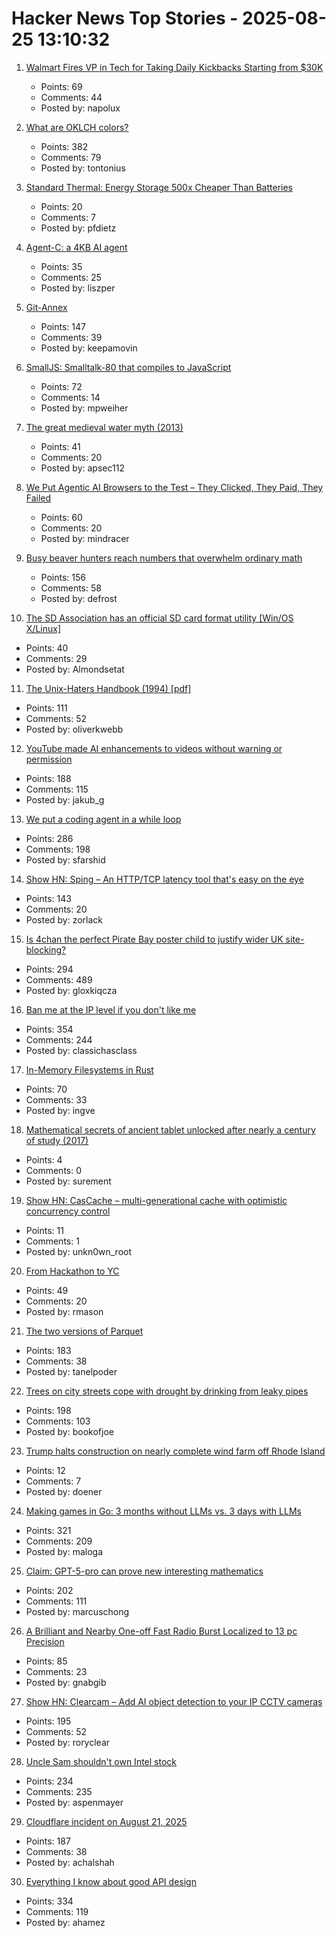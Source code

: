 # Hacker News Top Stories - 2025-08-25 13:10:32

1. [Walmart Fires VP in Tech for Taking Daily Kickbacks Starting from $30K](https://www.ctol.digital/news/walmart-fires-vp-kickbacks-terminates-1200-contractors/)
   - Points: 69
   - Comments: 44
   - Posted by: napolux

2. [What are OKLCH colors?](https://jakub.kr/components/oklch-colors)
   - Points: 382
   - Comments: 79
   - Posted by: tontonius

3. [Standard Thermal: Energy Storage 500x Cheaper Than Batteries](https://austinvernon.site/blog/standardthermal.html)
   - Points: 20
   - Comments: 7
   - Posted by: pfdietz

4. [Agent-C: a 4KB AI agent](https://github.com/bravenewxyz/agent-c)
   - Points: 35
   - Comments: 25
   - Posted by: liszper

5. [Git-Annex](https://git-annex.branchable.com/)
   - Points: 147
   - Comments: 39
   - Posted by: keepamovin

6. [SmallJS: Smalltalk-80 that compiles to JavaScript](https://small-js.org/Home/Home.html)
   - Points: 72
   - Comments: 14
   - Posted by: mpweiher

7. [The great medieval water myth (2013)](https://leslefts.blogspot.com/2013/11/the-great-medieval-water-myth.html)
   - Points: 41
   - Comments: 20
   - Posted by: apsec112

8. [We Put Agentic AI Browsers to the Test – They Clicked, They Paid, They Failed](https://guard.io/labs/scamlexity-we-put-agentic-ai-browsers-to-the-test-they-clicked-they-paid-they-failed)
   - Points: 60
   - Comments: 20
   - Posted by: mindracer

9. [Busy beaver hunters reach numbers that overwhelm ordinary math](https://www.quantamagazine.org/busy-beaver-hunters-reach-numbers-that-overwhelm-ordinary-math-20250822/)
   - Points: 156
   - Comments: 58
   - Posted by: defrost

10. [The SD Association has an official SD card format utility [Win/OS X/Linux]](https://www.sdcard.org/downloads/sd-memory-card-formatter-for-linux/)
   - Points: 40
   - Comments: 29
   - Posted by: Almondsetat

11. [The Unix-Haters Handbook (1994) [pdf]](https://simson.net/ref/ugh.pdf)
   - Points: 111
   - Comments: 52
   - Posted by: oliverkwebb

12. [YouTube made AI enhancements to videos without warning or permission](https://www.bbc.com/future/article/20250822-youtube-is-using-ai-to-edit-videos-without-permission)
   - Points: 188
   - Comments: 115
   - Posted by: jakub_g

13. [We put a coding agent in a while loop](https://github.com/repomirrorhq/repomirror/blob/main/repomirror.md)
   - Points: 286
   - Comments: 198
   - Posted by: sfarshid

14. [Show HN: Sping – An HTTP/TCP latency tool that's easy on the eye](https://dseltzer.gitlab.io/sping/docs/)
   - Points: 143
   - Comments: 20
   - Posted by: zorlack

15. [Is 4chan the perfect Pirate Bay poster child to justify wider UK site-blocking?](https://torrentfreak.com/uk-govt-finds-ideal-pirate-bay-poster-boy-to-sell-blocking-of-non-pirate-sites-250824/)
   - Points: 294
   - Comments: 489
   - Posted by: gloxkiqcza

16. [Ban me at the IP level if you don't like me](https://boston.conman.org/2025/08/21.1)
   - Points: 354
   - Comments: 244
   - Posted by: classichasclass

17. [In-Memory Filesystems in Rust](https://andre.arko.net/2025/08/18/in-memory-filesystems-in-rust/)
   - Points: 70
   - Comments: 33
   - Posted by: ingve

18. [Mathematical secrets of ancient tablet unlocked after nearly a century of study (2017)](https://www.theguardian.com/science/2017/aug/24/mathematical-secrets-of-ancient-tablet-unlocked-after-nearly-a-century-of-study)
   - Points: 4
   - Comments: 0
   - Posted by: surement

19. [Show HN: CasCache – multi-generational cache with optimistic concurrency control](https://github.com/unkn0wn-root/cascache)
   - Points: 11
   - Comments: 1
   - Posted by: unkn0wn_root

20. [From Hackathon to YC](https://www.producthunt.com/p/april-yc-s25/from-hackathon-to-yc)
   - Points: 49
   - Comments: 20
   - Posted by: rmason

21. [The two versions of Parquet](https://www.jeronimo.dev/the-two-versions-of-parquet/)
   - Points: 183
   - Comments: 38
   - Posted by: tanelpoder

22. [Trees on city streets cope with drought by drinking from leaky pipes](https://www.newscientist.com/article/2487804-trees-on-city-streets-cope-with-drought-by-drinking-from-leaky-pipes/)
   - Points: 198
   - Comments: 103
   - Posted by: bookofjoe

23. [Trump halts construction on nearly complete wind farm off Rhode Island](https://thepublicsradio.org/environment/trump-halts-construction-on-nearly-complete-wind-farm-off-rhode-island/)
   - Points: 12
   - Comments: 7
   - Posted by: doener

24. [Making games in Go: 3 months without LLMs vs. 3 days with LLMs](https://marianogappa.github.io/software/2025/08/24/i-made-two-card-games-in-go/)
   - Points: 321
   - Comments: 209
   - Posted by: maloga

25. [Claim: GPT-5-pro can prove new interesting mathematics](https://twitter.com/SebastienBubeck/status/1958198661139009862)
   - Points: 202
   - Comments: 111
   - Posted by: marcuschong

26. [A Brilliant and Nearby One-off Fast Radio Burst Localized to 13 pc Precision](https://iopscience.iop.org/article/10.3847/2041-8213/adf62f)
   - Points: 85
   - Comments: 23
   - Posted by: gnabgib

27. [Show HN: Clearcam – Add AI object detection to your IP CCTV cameras](https://github.com/roryclear/clearcam)
   - Points: 195
   - Comments: 52
   - Posted by: roryclear

28. [Uncle Sam shouldn't own Intel stock](https://www.wsj.com/opinion/uncle-sam-shouldnt-own-intel-stock-ccd6986d)
   - Points: 234
   - Comments: 235
   - Posted by: aspenmayer

29. [Cloudflare incident on August 21, 2025](https://blog.cloudflare.com/cloudflare-incident-on-august-21-2025/)
   - Points: 187
   - Comments: 38
   - Posted by: achalshah

30. [Everything I know about good API design](https://www.seangoedecke.com/good-api-design/)
   - Points: 334
   - Comments: 119
   - Posted by: ahamez

